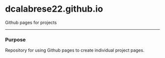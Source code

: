 # dcalabrese22.github.io
Github pages for projects

<hr>

### Purpose

Repository for using Github pages to create individual project pages.
